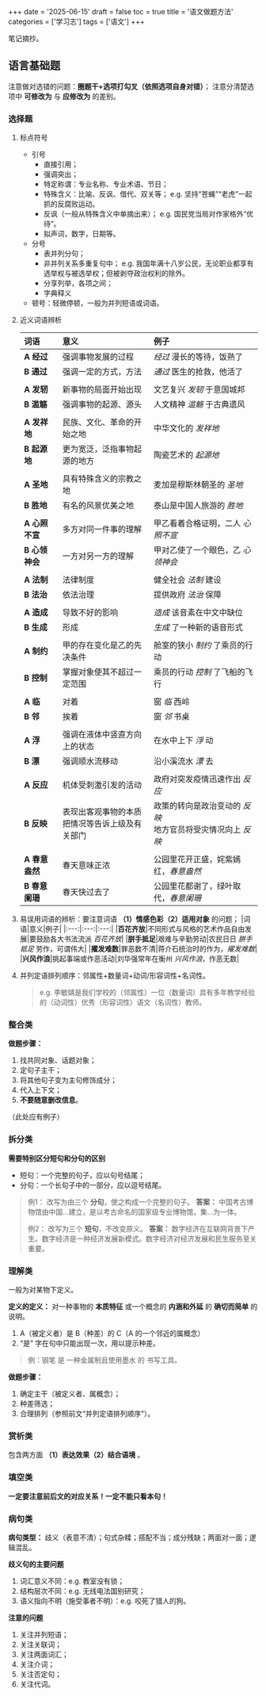 +++
date = '2025-06-15'
draft = false
toc = true
title = '语文做题方法'
categories = ['学习志']
tags = ['语文']
+++

笔记摘抄。

## 语言基础题

注意做对选错的问题：**圈题干+选项打勾叉（依照选项自身对错）**；
注意分清楚选项中 **可修改为** 与 **应修改为** 的差别。

### 选择题

1. 标点符号
   - 引号
     - 直接引用；
     - 强调突出；
     - 特定称谓：专业名称、专业术语、节日；
     - 特殊含义：比喻、反讽、借代、双关等；
          e.g. 坚持“苍蝇”“老虎”一起抓的反腐败运动。   
     - 反讽（一般从特殊含义中单摘出来）；
          e.g. 国民党当局对作家格外“优待”。
     - 拟声词，数字，日期等。
   - 分号
     - 表并列分句；
     - 非并列关系多重复句中；
          e.g. 我国年满十八岁公民，无论职业都享有选举权与被选举权；但被剥夺政治权利的除外。
     - 分享列举，各项之间；
     - 字典释义
   - 顿号：轻微停顿，一般为并列短语或词语。
2. 近义词语辨析
   
     |词语 |意义|例子|
     |:---|:---|:---|
     |**A 经过**|强调事物发展的过程|*经过* 漫长的等待，饭熟了|
     |**B 通过**|强调一定的方式，方法|*通过* 医生的抢救，他活了|
     ||||
     |**A 发轫**| 新事物的局面开始出现 | 文艺复兴 *发轫* 于意国城邦 |
     |**B 滥觞**| 强调事物的起源、源头 | 人文精神 *滥觞* 于古典遗风 |
     ||||
     |**A 发祥地**|民族、文化、革命的开始之地|中华文化的 *发祥地*|
     |**B 起源地**|更为宽泛，泛指事物起源的地方|陶瓷艺术的 *起源地*|
     ||||
     |**A 圣地**|具有特殊含义的宗教之地|麦加是穆斯林朝圣的 *圣地*|
     |**B 胜地**|有名的风景优美之地|泰山是中国人旅游的 *胜地*|
     ||||
     |**A 心照不宣**|多方对同一件事的理解|甲乙看着合格证明，二人 *心照不宣*|
     |**B 心领神会**|一方对另一方的理解|甲对乙使了一个眼色，乙 *心领神会*|
     ||||
     |**A 法制**|法律制度|健全社会 *法制* 建设|
     |**B 法治**|依法治理|提供政府 *法治* 保障|
     ||||
     |**A 造成**|导致不好的影响|*造成* 该音素在中文中缺位|
     |**B 生成**|形成|*生成* 了一种新的语音形式|
     ||||
     |**A 制约**|甲的存在变化是乙的先决条件| 舱室的狭小 *制约* 了乘员的行动 |
     |**B 控制**|掌握对象使其不超过一定范围| 乘员的行动 *控制* 了飞船的飞行|
     ||||
     |**A 临**|对着|窗 *临* 西岭|
     |**B 邻**|挨着|窗 *邻* 书桌|
     ||||
     |**A 浮**|强调在液体中竖直方向上的状态|在水中上下 *浮* 动|
     |**B 漂**|强调顺水流移动|沿小溪流水 *漂* 去|
     ||||
     |**A 反应**|机体受刺激引发的活动|政府对突发疫情迅速作出 *反应*|
     |**B 反映**|表现出客观事物的本质<br>把情况等告诉上级及有关部门|政策的转向是政治变动的 *反映*<br>地方官员将受灾情况向上 *反映*|
     ||||
     |**A 春意盎然**|春天意味正浓|公园里花开正盛，姹紫嫣红，*春意盎然*|
     |**B 春意阑珊**|春天快过去了|公园里花都谢了，绿叶取代，*春意阑珊*|

3. 易误用词语的辨析：要注意词语 **（1）情感色彩（2）适用对象** 的问题；
     |词语|意义|例子|
     |:---:|:---:|:---:|
     |**百花齐放**|不同形式与风格的艺术作品自由发展|要鼓励各大书法流派 *百花齐放*|
     |**胼手抵足**|艰难与辛勤劳动|农民日日 *胼手抵足* 劳作，可谓伟大|
     |**擢发难数**|罪恶数不清|蒋介石统治时的作为，*擢发难数*|
     |**兴风作浪**|挑起事端或作恶活动|刘华强常年在衡州 *兴风作浪*，作恶无数|
4. 并列定语排列顺序：邻属性+数量词+动词/形容词性+名词性。
   
   >e.g. 李敏婧是我们学校的（邻属性）一位（数量词）具有多年教学经验的（动词性）优秀（形容词性）语文（名词性）教师。

### 整合类

**做题步骤：**
1. 找共同对象、话题对象；
2. 定句子主干；
3. 将其他句子变为主句修饰成分；
4. 代入上下文；
5. **不要随意删改信息**。

（此处应有例子）

### 拆分类

**需要特别区分短句和分句的区别** 
- 短句：一个完整的句子，应以句号结尾；
- 分句：一个长句子中的一部分，应以逗号结尾。

> 例1： 改写为由三个 **分句**，使之构成一个完整的句子。
> **答案：** 中国考古博物馆由中国…建立，是以考古命名的国家级专业博物馆，集…为一体。
> 
> 例2： 改写为三个 **短句**，不改变原义。
> **答案：** 数字经济在互联网背景下产生。数字经济是一种经济发展新模式。数字经济对经济发展和民生服务至关重要。

### 理解类

一般为对某物下定义。

**定义的定义：** 对一种事物的 **本质特征** 或一个概念的 **内涵和外延** 的 **确切而简单** 的说明。

1. A（被定义者）是 B（种差）的 C（A 的一个邻近的属概念）
2. “是” 字在句中只能出现一次，用以提示种差。
   
> 例：钢笔 是 一种金属制且使用墨水 的 书写工具。

**做题步骤：**
1. 确定主干（被定义者、属概念）；
2. 种差筛选；
3. 合理排列（参照前文“并列定语排列顺序”）。

### 赏析类

包含两方面 **（1）表达效果（2）结合语境** 。

### 填空类

**一定要注意前后文的对应关系！一定不能只看本句！**

### 病句类

**病句类型：** 歧义（表意不清）；句式杂糅；搭配不当；成分残缺；两面对一面；逻辑混乱。

**歧义句的主要问题**

1. 词汇意义不同：e.g. 教室没有锁；
2. 结构层次不同：e.g. 无线电法国别研究；
3. 语义指向不明（施受事者不明）：e.g. 咬死了猎人的狗。
   
**注意的问题**

1. 关注并列短语；
2. 关注关联词；
3. 关注两面词汇；
4. 关注介词；
5. 关注否定句；
6. 关注代词。